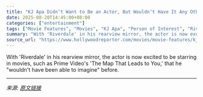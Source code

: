 ```yaml
---
title: "KJ Apa Didn’t Want to Be an Actor, But Wouldn’t Have It Any Other Way Now"
date: 2025-08-20T14:45:00+08:00
categories: ["entertainment"]
tags: ["Movie Features", "Movies", "KJ Apa", "Person of Interest", "Riverdale"]
summary: "With 'Riverdale' in his rearview mirror, the actor is now excited to be starring in movies, such as Prime Video's 'The Map That Leads to You,' that he \"wouldn't have been able to imagine\" before."
source_url: "https://www.hollywoodreporter.com/movies/movie-features/kj-apa-the-map-that-leads-to-you-riverdale-interview-1236346412/"
---
```


With 'Riverdale' in his rearview mirror, the actor is now excited to be starring in movies, such as Prime Video's 'The Map That Leads to You,' that he "wouldn't have been able to imagine" before.

---

*来源: [原文链接](https://www.hollywoodreporter.com/movies/movie-features/kj-apa-the-map-that-leads-to-you-riverdale-interview-1236346412/)*
